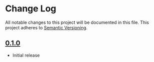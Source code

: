 # Change Log
All notable changes to this project will be documented in this file.
This project adheres to [Semantic Versioning](http://semver.org/).

## [0.1.0]
- Initial release

[0.1.0]: https://github.com/mental-poker/mental-poker-api-js/tree/v0.1.0
